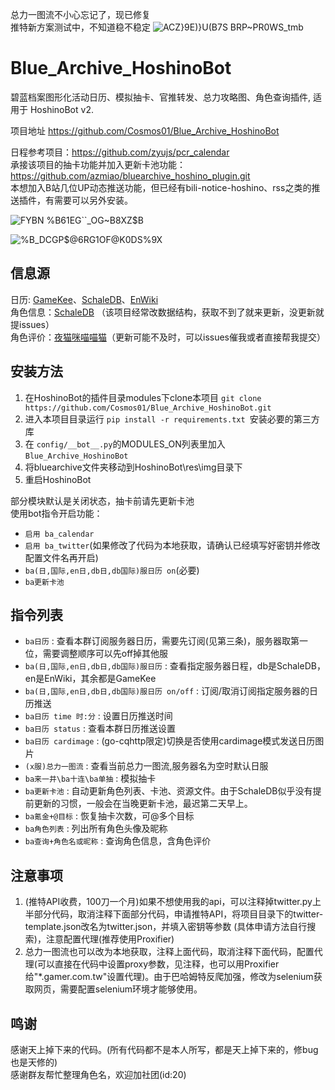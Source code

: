 总力一图流不小心忘记了，现已修复  
推特新方案测试中，不知道稳不稳定
![ACZ}9E)}U(B7S BRP~PR0WS_tmb](https://github.com/Cosmos01/Blue_Archive_HoshinoBot/assets/37209685/04df42f4-c77c-4e81-ab53-a3edc878bc27)


# Blue_Archive_HoshinoBot
碧蓝档案图形化活动日历、模拟抽卡、官推转发、总力攻略图、角色查询插件, 适用于 HoshinoBot v2.  

项目地址 https://github.com/Cosmos01/Blue_Archive_HoshinoBot    
  

日程参考项目：https://github.com/zyujs/pcr_calendar  
承接该项目的抽卡功能并加入更新卡池功能：https://github.com/azmiao/bluearchive_hoshino_plugin.git  
本想加入B站几位UP动态推送功能，但已经有bili-notice-hoshino、rss之类的推送插件，有需要可以另外安装。

![FYBN %B61EG``_OG~B8XZ$B](https://user-images.githubusercontent.com/37209685/165712652-5b221387-f0cc-41c2-9b6c-9b6b76063ed5.PNG)     
  
![%B_DCGP$@6RG1OF@K0DS%9X](https://user-images.githubusercontent.com/37209685/189478012-e0bc9d86-cd12-44ad-8347-f7def6f773bc.png)

## 信息源
日历: [GameKee](https://ba.gamekee.com/)、[SchaleDB](https://lonqie.github.io/SchaleDB/)、[EnWiki](https://bluearchive.wiki/wiki/Main_Page)  
角色信息：[SchaleDB](https://lonqie.github.io/SchaleDB/) （该项目经常改数据结构，获取不到了就来更新，没更新就提issues）  
角色评价：[夜猫咪喵喵猫](https://space.bilibili.com/425535005)（更新可能不及时，可以issues催我或者直接帮我提交）

## 安装方法

1. 在HoshinoBot的插件目录modules下clone本项目 `git clone https://github.com/Cosmos01/Blue_Archive_HoshinoBot.git`
2. 进入本项目目录运行 `pip install -r requirements.txt `安装必要的第三方库
3. 在 `config/__bot__.py`的MODULES_ON列表里加入 `Blue_Archive_HoshinoBot`
4. 将bluearchive文件夹移动到HoshinoBot\res\img目录下
5. 重启HoshinoBot

部分模块默认是关闭状态，抽卡前请先更新卡池  
使用bot指令开启功能：  
- `启用 ba_calendar`
- `启用 ba_twitter`(如果修改了代码为本地获取，请确认已经填写好密钥并修改配置文件名再开启)  
- `ba(日,国际,en日,db日,db国际)服日历 on`(必要)
- `ba更新卡池` 


## 指令列表
- `ba日历` : 查看本群订阅服务器日历，需要先订阅(见第三条)，服务器取第一位，需要调整顺序可以先off掉其他服
- `ba(日,国际,en日,db日,db国际)服日历` : 查看指定服务器日程，db是SchaleDB，en是EnWiki，其余都是GameKee
- `ba(日,国际,en日,db日,db国际)服日历 on/off` : 订阅/取消订阅指定服务器的日历推送
- `ba日历 time 时:分` : 设置日历推送时间
- `ba日历 status` : 查看本群日历推送设置
- `ba日历 cardimage` : (go-cqhttp限定)切换是否使用cardimage模式发送日历图片
- `(x服)总力一图流` : 查看当前总力一图流,服务器名为空时默认日服
- `ba来一井\ba十连\ba单抽` : 模拟抽卡
- `ba更新卡池` : 自动更新角色列表、卡池、资源文件。由于SchaleDB似乎没有提前更新的习惯，一般会在当晚更新卡池，最迟第二天早上。
- `ba氪金+@目标` : 恢复抽卡次数，可@多个目标
- `ba角色列表` : 列出所有角色头像及昵称
- `ba查询+角色名或昵称` : 查询角色信息，含角色评价  

## 注意事项  
1. (推特API收费，100刀一个月)如果不想使用我的api，可以注释掉twitter.py上半部分代码，取消注释下面部分代码，申请推特API，将项目目录下的twitter-template.json改名为twitter.json，并填入密钥等参数 (具体申请方法自行搜索)，注意配置代理(推荐使用Proxifier)
2. 总力一图流也可以改为本地获取，注释上面代码，取消注释下面代码，配置代理(可以直接在代码中设置proxy参数，见注释，也可以用Proxifier给"*.gamer.com.tw"设置代理)。由于巴哈姆特反爬加强，修改为selenium获取网页，需要配置selenium环境才能够使用。

## 鸣谢
感谢天上掉下来的代码。(所有代码都不是本人所写，都是天上掉下来的，修bug也是天修的)    
感谢群友帮忙整理角色名，欢迎加社团(id:20)


